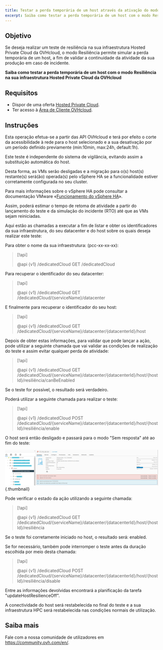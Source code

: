 ```yaml
---
title: Testar a perda temporária de um host através da ativação do modo Resiliência
excerpt: Saiba como testar a perda temporária de um host com o modo Resiliência na sua infraestrutura Hosted Private Cloud da OVHcloud
---
```


## Objetivo

Se deseja realizar um teste de resiliência na sua infraestrutura Hosted Private Cloud da OVHcloud, o modo Resiliência permite simular a perda temporária de um host, a fim de validar a continuidade da atividade da sua produção em caso de incidente.

**Saiba como testar a perda temporária de um host com o modo Resiliência na sua infraestrutura Hosted Private Cloud da OVHcloud**

## Requisitos

- Dispor de uma oferta [Hosted Private Cloud](https://www.ovhcloud.com/pt/enterprise/products/hosted-private-cloud/).
- Ter acesso à [Área de Cliente OVHcloud](https://www.ovh.com/auth/?action=gotomanager&from=https://www.ovh.pt/&ovhSubsidiary=pt).

## Instruções

Esta operação efetua-se a partir das API OVHcloud e terá por efeito o corte da acessibilidade à rede para o host selecionado e a sua desativação por um período definido previamente (min:10min, max:24h, default:1h).

Este teste é independente do sistema de vigilância, evitando assim a substituição automática do host.

Desta forma, as VMs serão desligadas e a migração para o(s) host(s) restante(s) será(ão) operada(s) pelo vSphere HA se a funcionalidade estiver corretamente configurada no seu cluster.

Para mais informações sobre o vSphere HA pode consultar a documentação VMware «[Funcionamento do vSphere HA](https://docs.vmware.com/en/VMware-vSphere/7.0/com.vmware.vsphere.avail.doc/GUID-33A65FF7-DA22-4DC5-8B18-5A7F97CCA536.html)».

Assim, poderá estimar o tempo de retoma de atividade a partir do lançamento do teste e da simulação do incidente (RTO) até que as VMs sejam reiniciadas.

Aqui estão as chamadas a executar a fim de listar e obter os identificadores da sua infraestrutura, do seu datacenter e do host sobre os quais deseja realizar este teste:

Para obter o nome da sua infraestrutura: (pcc-xx-xx-xx):

> [!api]
>
> @api {v1} /dedicatedCloud GET /dedicatedCloud

Para recuperar o identificador do seu datacenter:

> [!api]
>
> @api {v1} /dedicatedCloud GET /dedicatedCloud/{serviceName}/datacenter

E finalmente para recuperar o identificador do seu host:

> [!api]
>
> @api {v1} /dedicatedCloud GET /dedicatedCloud/{serviceName}/datacenter/{datacenterId}/host

Depois de obter estas informações, para validar que pode lançar a ação, pode utilizar a seguinte chamada que vai validar as condições de realização do teste e assim evitar qualquer perda de atividade:

> [!api]
>
> @api {v1} /dedicatedCloud GET /dedicatedCloud/{serviceName}/datacenter/{datacenterId}/host/{hostId}/resiliência/canBeEnabled

Se o teste for possível, o resultado será verdadeiro.

Poderá utilizar a seguinte chamada para realizar o teste:

> [!api]
>
> @api {v1} /dedicatedCloud POST /dedicatedCloud/{serviceName}/datacenter/{datacenterId}/host/{hostId}/resiliência/enable

O host será então desligado e passará para o modo "Sem resposta" até ao fim do teste:

![vsphere](images/resilience_mode.png){.thumbnail}

Pode verificar o estado da ação utilizando a seguinte chamada:

> [!api]
>
> @api {v1} /dedicatedCloud GET /dedicatedCloud/{serviceName}/datacenter/{datacenterId}/host/{hostId}/resiliência

Se o teste foi corretamente iniciado no host, o resultado será: enabled.

Se for necessário, também pode interromper o teste antes da duração escolhida por meio desta chamada:

> [!api]
>
> @api {v1} /dedicatedCloud POST /dedicatedCloud/{serviceName}/datacenter/{datacenterId}/host/{hostId}/resiliência/disable

Entre as informações devolvidas encontrará a planificação da tarefa "updateHostResilienceOff".

A conectividade do host será restabelecida no final do teste e a sua infraestrutura HPC será restabelecida nas condições normais de utilização.

## Saiba mais

Fale com a nossa comunidade de utilizadores em <https://community.ovh.com/en/>.
